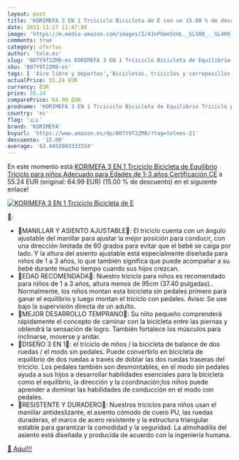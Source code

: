 ```yaml
---
layout: post
title: 'KORIMEFA 3 EN 1 Trciciclo Bicicleta de E con un 15.00 % de descuento'
date: 2021-11-27 11:47:00
image: 'https://m.media-amazon.com/images/I/41nPGmm5VmL._SL500_._SL400_.jpg'
comments: true
category: ofertas
author: 'tole.es'
slug: 'B07Y9T2ZM8-es KORIMEFA 3 EN 1 Trciciclo Bicicleta de Equilibrio Triciclo...'
sku: 'B07Y9T2ZM8-es'
tags: [ 'Aire libre y deportes','Bicicletas, triciclos y correpasillos','Juguetes','Juguetes y juegos','Triciclos','bicicleta','korimefa', ]
actualPrice: 55.24 EUR
currency: EUR
price: 55.24
comparePrice: 64.99 EUR
prodname: 'KORIMEFA 3 EN 1 Trciciclo Bicicleta de Equilibrio Triciclo para niños Adecuado para Edades de 1-3 años Certificación CE'
country: 'es'
flag: '🇪🇸'
brand: 'KORIMEFA'
buyurl: 'https://www.amazon.es/dp/B07Y9T2ZM8/?tag=tolees-21'
descuento: '15.00'
average: '63.4452083333334'
---
```


En este momento está [KORIMEFA 3 EN 1 Trciciclo Bicicleta de Equilibrio Triciclo para niños Adecuado para Edades de 1-3 años Certificación CE](https://www.amazon.es/dp/B07Y9T2ZM8/?tag=tolees-21) a 55.24 EUR (original: 64.99 EUR) (15.00 %  de descuento) en el siguiente enlace!

[![KORIMEFA 3 EN 1 Trciciclo Bicicleta de E](https://m.media-amazon.com/images/I/41nPGmm5VmL._SL500_._SL400_.jpg)](https://www.amazon.es/dp/B07Y9T2ZM8/?tag=tolees-21)

🔎:

- 🎁MANILLAR Y ASIENTO AJUSTABLE🎁: El triciclo cuenta con un ángulo ajustable del manillar para ajustar la mejor posición para conducir, con una dirección limitada de 60 grados para evitar que el bebé se caiga por lado. Y la altura del asiento ajustable está especialmente diseñada para niños de 1 a 3 años, lo que también significa que puede acompañar a su bebé durante mucho tiempo cuando sus hijos crezcan.
- 🎁EDAD RECOMENDADA🎁: Nuestro triciclo para niños es recomendado para niños de 1 a 3 años, altura menos de 95cm (37.40 pulgadas).. Normalmente, los niños montan esta bicicleta sin pedales primero para ganar el equilibrio y luego montan el triciclo con pedales. Aviso: Se use bajo la supervisión directa de un adulto.
- 🎁MEJOR DESARROLLO TEMPRANO🎁: Su niño pequeño comprenderá rápidamente el concepto de caminar con la bicicleta entre las piernas y obtendrá la sensación de logro. También fortalece los músculos para inclinarse, moverse y andar.
- 🎁DISEÑO 3 EN 1🎁: el triciclo de niños / la bicicleta de balance de dos ruedas / el modo sin pedales. Puede convertirlo en bicicleta de equilibrio de dos ruedas a través de doblar las dos ruedas traseras del triciclo. Los pedales también son desmontables, en el modo sin pedales ayuda a sus hijos a desarrollar habilidades esenciales para la bicicleta como el equilibrio, la dirección y la coordinación;los niños puede aprender a dominar las habilidades de conducción en el modo con pedales.
- 🎁RESISTENTE Y DURADERO🎁: Nuestros triciclos para niños usan el manillar antideslizante, el asiento cómodo de cuero PU, las ruedas duraderas, el marco de acero resistente y la estructura triangular estable para garantizar la comodidad y la seguridad. La almohadilla del asiento está diseñada y producida de acuerdo con la ingeniería humana.

[🛒 Aquí!!!](https://www.amazon.es/dp/B07Y9T2ZM8/?tag=tolees-21)
